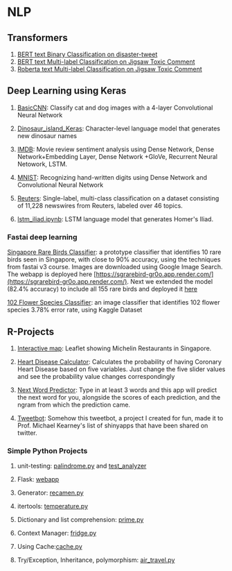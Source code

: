 # NLP

## Transformers
1. [BERT text Binary Classification on disaster-tweet](https://github.com/qwyeow/Transformers/blob/master/BERT_fastai_BinaryLabelClassifier_DisasterTweets.ipynb)
2. [BERT text Multi-label Classification on Jigsaw Toxic Comment](https://github.com/qwyeow/Transformers/blob/master/BERT_fastai_MultiLabel_JigsawToxicComment.ipynb)
3. [Roberta text Multi-label Classification on Jigsaw Toxic Comment](https://github.com/qwyeow/Transformers/blob/master/Roberta_fastai_MultiLabel_JigsawToxicComment.ipynb)

## Deep Learning using Keras

1. [BasicCNN](https://github.com/qwyeow/Keras/blob/master/BasicCNN.ipynb): Classify cat and dog images with a 4-layer Convolutional Neural Network  

2. [Dinosaur_island_Keras](https://github.com/qwyeow/Keras/blob/master/Dinosaur_island_Keras.ipynb): Character-level language model that generates new dinosaur names

3. [IMDB](https://github.com/qwyeow/Keras/blob/master/IMDB.ipynb): Movie review sentiment analysis using Dense Network,  Dense Network+Embedding Layer, Dense Network +GloVe, Recurrent Neural Netowork, LSTM. 

4. [MNIST](https://github.com/qwyeow/Keras/blob/master/MNIST.ipynb): Recognizing hand-written digits using Dense Network and Convolutional Neural Network

5. [Reuters](https://github.com/qwyeow/Keras/blob/master/ReutersMulticlass.ipynb): Single-label, multi-class classification on a dataset consisting of 11,228 newswires from Reuters, labeled over 46 topics.

6. [lstm_iliad.ipynb](https://github.com/qwyeow/Keras/blob/master/lstm_iliad.ipynb): LSTM language model that generates Homer's Iliad.


### Fastai deep learning 

[Singapore Rare Birds Classifier](https://github.com/qwyeow/FastAI/blob/master/Singapore_Rare_Birds_Classifier-Prototype.ipynb): a prototype classifier that identifies 10 rare birds seen in Singapore, with close to 90% accuracy, using the techniques from fastai v3 course. Images are downloaded using Google Image Search. The webapp is deployed here [https://sgrarebird-gr0o.app.render.com/](https://sgrarebird-gr0o.app.render.com/). Next we extended the model (82.4% accuracy) to include all 155 rare birds and deployed it [here](https://sgrarebird155.onrender.com)

[102 Flower Species Classifier](https://github.com/qwyeow/FastAI/blob/master/Kaggle_102_Flowers_Diff_Species.ipynb): an image classifier that identifies 102 flower species 3.78% error rate, using Kaggle Dataset



## R-Projects

1. [Interactive map](https://github.com/qwyeow/JHU_DataScience/tree/master/Leaflet_Map): Leaflet showing Michelin Restaurants in Singapore.

2. [Heart Disease Calculator](https://github.com/qwyeow/JHU_DataScience/tree/master/ShinyApps/Heart_Disease_Predictor): Calculates the probability of having Coronary Heart Disease based on five variables. Just change the five slider values and see the probability value changes correspondingly

3. [Next Word Predictor](https://github.com/qwyeow/JHU_DataScience/tree/master/ShinyApps/NextWordPredictor): Type in at least 3 words and this app will predict the next word for you, alongside the scores of each prediction, and the ngram from which the prediction came. 

4. [Tweetbot](https://github.com/qwyeow/JHU_DataScience/tree/master/ShinyApps/Tweetbot): Somehow this tweetbot, a project I created for fun, made it to Prof. Michael Kearney's list of shinyapps that have been shared on twitter.



### Simple Python Projects

1. unit-testing: [palindrome.py](https://github.com/qwyeow/PluralSight/blob/master/unit_test/palindrome.py) and [test_analyzer](https://github.com/qwyeow/PluralSight/blob/master/unit_test/text_analyzer.py)

2. Flask: [webapp](https://github.com/qwyeow/PluralSight/tree/master/webapp)

3. Generator: [recamen.py](https://github.com/qwyeow/PluralSight/blob/master/generator/recamen.py)

4. itertools: [temperature.py](https://github.com/qwyeow/PluralSight/blob/master/miscellaneous/temperature.py)

5. Dictionary and list comprehension: [prime.py](https://github.com/qwyeow/PluralSight/blob/master/miscellaneous/prime.py)

6. Context Manager: [fridge.py](https://github.com/qwyeow/PluralSight/blob/master/miscellaneous/fridge.py)

7. Using Cache:[cache.py](https://github.com/qwyeow/PluralSight/blob/master/miscellaneous/cache.py)

8. Try/Exception, Inheritance, polymorphism: [air_travel.py](https://github.com/qwyeow/PluralSight/blob/master/air_travel/air_travel.py)

